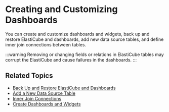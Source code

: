 # Creating and Customizing Dashboards

You can create and customize dashboards and widgets, back up and restore ElastiCube and dashboards, add new data source tables, and define inner join connections between tables.

:::warning
Removing or changing fields or relations in ElastiCube tables may corrupt the ElastiCube and cause failures in the dashboards.
:::

## Related Topics

- [Back Up and Restore ElastiCube and Dashboards](./backup-restore-elasticube-and-dashboards.md)
- [Add a New Data Source Table](./add-data-source-table.md)
- [Inner Join Connections](./inner-join-connections.md)
- [Create Dashboards and Widgets](./create-dashboards-and-widgets.md)